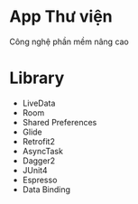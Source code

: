 # App Thư viện
Công nghệ phần mềm nâng cao
<h1>Library</h1>
<ul>
  <li>LiveData</li>
  <li>Room</li>
  <li>Shared Preferences</li>
  <li>Glide</li>
  <li>Retrofit2</li>
  <li>AsyncTask</li>
  <li>Dagger2</li>
  <li>JUnit4</li>
  <li>Espresso</li>
  <li>Data Binding</li>
</ul>
